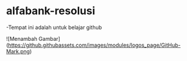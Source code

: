 # alfabank-resolusi
-Tempat ini adalah untuk belajar github 

![Menambah Gambar] (https://github.githubassets.com/images/modules/logos_page/GitHub-Mark.png)
